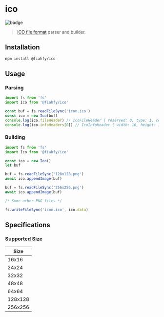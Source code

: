 # ico

![badge](https://github.com/fiahfy/icon/workflows/Node.js%20Package/badge.svg)

> [ICO file format](<https://en.wikipedia.org/wiki/ICO_(file_format)>) parser and builder.

## Installation

```bash
npm install @fiahfy/ico
```

## Usage

### Parsing

```js
import fs from 'fs'
import Ico from '@fiahfy/ico'

const buf = fs.readFileSync('icon.ico')
const ico = new Ico(buf)
console.log(ico.fileHeader) // IcoFileHeader { reserved: 0, type: 1, count: 7 }
console.log(ico.infoHeaders[0]) // IcoInfoHeader { width: 16, height: 16, ... }
```

### Building

```js
import fs from 'fs'
import Ico from '@fiahfy/ico'

const ico = new Ico()
let buf

buf = fs.readFileSync('128x128.png')
await ico.appendImage(buf)

buf = fs.readFileSync('256x256.png')
await ico.appendImage(buf)

/* Some other PNG files */

fs.writeFileSync('icon.ico', ico.data)
```

## Specifications

### Supported Size

| Size    |
| ------- |
| 16x16   |
| 24x24   |
| 32x32   |
| 48x48   |
| 64x64   |
| 128x128 |
| 256x256 |
